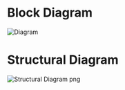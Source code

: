 # Block Diagram

![Diagram](https://user-images.githubusercontent.com/98817564/155674552-f3e555a1-4a21-4144-8e57-7bbd622dc833.png)

# Structural Diagram

![Structural Diagram png](https://user-images.githubusercontent.com/98817564/155724258-2d726c05-09fd-43ea-8878-25d478d96fbb.png)
